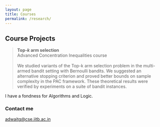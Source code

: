 ```yaml
---
layout: page
title: Courses
permalink: /research/
---
```


<!-- ### Research -->

## Course Projects

><strong>Top-<i>k</i> arm selection</strong> 
<br>Advanced Concentration Inequalities course<br><br>
We studied variants of the Top-k arm selection problem in the multi-armed bandit setting with Bernoulli bandits. We suggested an alternative stopping criterion and proved better bounds on sample complexity in the
PAC framework. These theoretical results were verified by experiments on a suite of bandit instances. 



I have a fondness for Algorithms and Logic.


### Contact me

[adwaitg@cse.iitb.ac.in](mailto:adwaitg@cse.iitb.ac.in)
